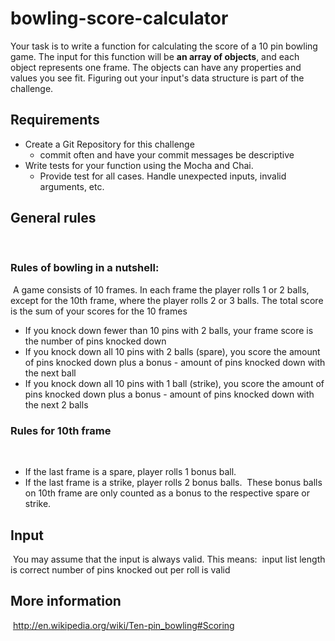 # bowling-score-calculator

Your task is to write a function for calculating the score of a 10 pin bowling game. The input for this function will be **an array of objects**, and each object represents one frame. The objects can have any properties and values you see fit. Figuring out your input's data structure is part of the challenge.
​

## Requirements

- Create a Git Repository for this challenge
  - commit often and have your commit messages be descriptive
- Write tests for your function using the Mocha and Chai.
  - Provide test for all cases. Handle unexpected inputs, invalid arguments, etc.
    ​

## General rules

​

### Rules of bowling in a nutshell:

​
A game consists of 10 frames. In each frame the player rolls 1 or 2 balls, except for the 10th frame, where the player rolls 2 or 3 balls.
The total score is the sum of your scores for the 10 frames

- If you knock down fewer than 10 pins with 2 balls, your frame score is the number of pins knocked down
- If you knock down all 10 pins with 2 balls (spare), you score the amount of pins knocked down plus a bonus - amount of pins knocked down with the next ball
- If you knock down all 10 pins with 1 ball (strike), you score the amount of pins knocked down plus a bonus - amount of pins knocked down with the next 2 balls
  ​

### Rules for 10th frame

​

- If the last frame is a spare, player rolls 1 bonus ball.
- If the last frame is a strike, player rolls 2 bonus balls.
  ​
  These bonus balls on 10th frame are only counted as a bonus to the respective spare or strike.
  ​

## Input

​
You may assume that the input is always valid. This means:
​
input list length is correct
number of pins knocked out per roll is valid

## More information

​
http://en.wikipedia.org/wiki/Ten-pin_bowling#Scoring
